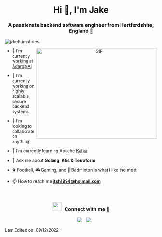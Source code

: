 <h1 align="center">Hi 👋, I'm Jake</h1>
<h3 align="center">A passionate backend software engineer from Hertfordshire, England 🏴󠁧󠁢󠁥󠁮󠁧󠁿</h3>

<p align="left"> <img src="https://komarev.com/ghpvc/?username=jakehumphries&label=Profile%20views&color=0e75b6&style=flat" alt="jakehumphries" /> </p>

<a target="_blank" align="center">
  <img align="right" top="500" height="300" width="400" alt="GIF" src="https://media.giphy.com/media/SWoSkN6DxTszqIKEqv/giphy.gif">
</a>


- 🔭 I’m currently working at <a href="https://www.adarga.ai/" target="blank">Adarga AI</a>

- 🌱 I’m currently working on highly scalable, secure backend systems

- 🤝 I’m looking to collaborate on anything!

- 🌱 I’m currently learning Apache <a href="https://kafka.apache.org/" target="blank">Kafka</a>

- 💬 Ask me about **Golang, K8s & Terraform**

- :soccer: Football, :video_game: Gaming, and :badminton: Badminton is what I like the most

- 📫 How to reach me **jtsh1994@hotmail.com**
<br/>
<h3 align="center" > <img src="https://media.giphy.com/media/iY8CRBdQXODJSCERIr/giphy.gif" width="30" height="30" style="margin-right: 10px;">Connect with me 🤝 </h3>

<p align="center">

 <div align="center"  class="icons-social" style="margin-left: 10px;">
        <a style="margin-left: 10px;"  target="_blank" href="https://www.linkedin.com/in/jake-humphries-a491841b8/">
			<img src="https://img.icons8.com/doodle/40/000000/linkedin--v2.png"></a>
        <a style="margin-left: 10px;" target="_blank" href="https://github.com/JakeHumphries">
		<img src="https://img.icons8.com/doodle/40/000000/github--v1.png"></a>
      </div>

</p>

Last Edited on: 09/12/2022
